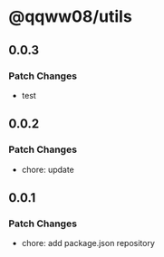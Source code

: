 # @qqww08/utils

## 0.0.3

### Patch Changes

- test

## 0.0.2

### Patch Changes

- chore: update

## 0.0.1

### Patch Changes

- chore: add package.json repository
